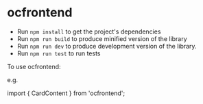 # ocfrontend

* Run `npm install` to get the project's dependencies
* Run `npm run build` to produce minified version of the library
* Run `npm run dev` to produce development version of the library.
* Run `npm run test` to run tests

To use ocfrontend:

e.g.

import { CardContent } from 'ocfrontend';
